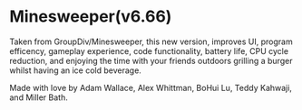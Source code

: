 # Minesweeper(v6.66)
Taken from GroupDiv/Minesweeper, this new version, improves UI, program efficency, 
gameplay experience, code functionality, battery life, CPU cycle reduction, and enjoying the time with your friends
outdoors grilling a burger whilst having an ice cold beverage.

Made with love by Adam Wallace, Alex Whittman, BoHui Lu, Teddy Kahwaji, and Miller Bath.
